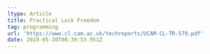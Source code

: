 ```yaml
---
ltype: Article
title: Practical Lock Freedom
tag: programming
url: 'https://www.cl.cam.ac.uk/techreports/UCAM-CL-TR-579.pdf'
date: 2019-05-30T00:39:53.951Z
---
```



